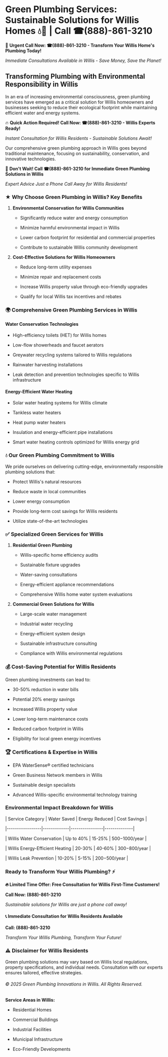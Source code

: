 # Green Plumbing Services: Sustainable Solutions for Willis Homes 💧🌿 | Call ☎(888)-861-3210

🚨 **Urgent Call Now: ☎(888)-861-3210 - Transform Your Willis Home's Plumbing Today!**
*Immediate Consultations Available in Willis - Save Money, Save the Planet!*

## Transforming Plumbing with Environmental Responsibility in Willis

In an era of increasing environmental consciousness, green plumbing services have emerged as a critical solution for Willis homeowners and businesses seeking to reduce their ecological footprint while maintaining efficient water and energy systems. 

🔥 **Quick Action Required! Call Now: ☎(888)-861-3210 - Willis Experts Ready!**
*Instant Consultation for Willis Residents - Sustainable Solutions Await!*

Our comprehensive green plumbing approach in Willis goes beyond traditional maintenance, focusing on sustainability, conservation, and innovative technologies.

🚨 **Don't Wait! Call ☎(888)-861-3210 for Immediate Green Plumbing Solutions in Willis**
*Expert Advice Just a Phone Call Away for Willis Residents!*

### ★ Why Choose Green Plumbing in Willis? Key Benefits

1. **Environmental Conservation for Willis Communities** 
   - Significantly reduce water and energy consumption
   - Minimize harmful environmental impact in Willis
   - Lower carbon footprint for residential and commercial properties
   - Contribute to sustainable Willis community development

2. **Cost-Effective Solutions for Willis Homeowners** 
   - Reduce long-term utility expenses
   - Minimize repair and replacement costs
   - Increase Willis property value through eco-friendly upgrades
   - Qualify for local Willis tax incentives and rebates

### 🌍 Comprehensive Green Plumbing Services in Willis

#### Water Conservation Technologies
- High-efficiency toilets (HET) for Willis homes
- Low-flow showerheads and faucet aerators
- Greywater recycling systems tailored to Willis regulations
- Rainwater harvesting installations
- Leak detection and prevention technologies specific to Willis infrastructure

#### Energy-Efficient Water Heating
- Solar water heating systems for Willis climate
- Tankless water heaters
- Heat pump water heaters
- Insulation and energy-efficient pipe installations
- Smart water heating controls optimized for Willis energy grid

### 💧 Our Green Plumbing Commitment to Willis

We pride ourselves on delivering cutting-edge, environmentally responsible plumbing solutions that:
- Protect Willis's natural resources
- Reduce waste in local communities
- Lower energy consumption
- Provide long-term cost savings for Willis residents
- Utilize state-of-the-art technologies

### ✅ Specialized Green Services for Willis

1. **Residential Green Plumbing**
   - Willis-specific home efficiency audits
   - Sustainable fixture upgrades
   - Water-saving consultations
   - Energy-efficient appliance recommendations
   - Comprehensive Willis home water system evaluations

2. **Commercial Green Solutions for Willis**
   - Large-scale water management
   - Industrial water recycling
   - Energy-efficient system design
   - Sustainable infrastructure consulting
   - Compliance with Willis environmental regulations

### 💰 Cost-Saving Potential for Willis Residents

Green plumbing investments can lead to:
- 30-50% reduction in water bills
- Potential 20% energy savings
- Increased Willis property value
- Lower long-term maintenance costs
- Reduced carbon footprint in Willis
- Eligibility for local green energy incentives

### 🏆 Certifications & Expertise in Willis

- EPA WaterSense® certified technicians
- Green Business Network members in Willis
- Sustainable design specialists
- Advanced Willis-specific environmental technology training

### Environmental Impact Breakdown for Willis

| Service Category | Water Saved | Energy Reduced | Cost Savings |
|-----------------|-------------|----------------|--------------|
| Willis Water Conservation | Up to 40% | 15-25% | $500-$1000/year |
| Willis Energy-Efficient Heating | 20-30% | 40-60% | $300-$800/year |
| Willis Leak Prevention | 10-20% | 5-15% | $200-$500/year |

### Ready to Transform Your Willis Plumbing? ⚡

**🔥 Limited Time Offer: Free Consultation for Willis First-Time Customers!**

**Call Now: (888)-861-3210**
*Sustainable solutions for Willis are just a phone call away!*

#### 📞 Immediate Consultation for Willis Residents Available

**Call: (888)-861-3210**
*Transform Your Willis Plumbing, Transform Your Future!*

### ⚠️ Disclaimer for Willis Residents

Green plumbing solutions may vary based on Willis local regulations, property specifications, and individual needs. Consultation with our experts ensures tailored, effective strategies.

###### © 2025 Green Plumbing Innovations in Willis. All Rights Reserved.

**Service Areas in Willis:** 
- Residential Homes
- Commercial Buildings
- Industrial Facilities
- Municipal Infrastructure
- Eco-Friendly Developments